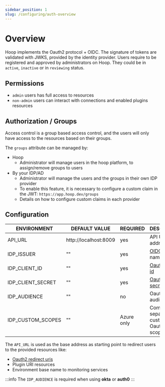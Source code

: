 ```yaml
---
sidebar_position: 1
slug: /configuring/auth-overview
---
```


# Overview

Hoop implements the Oauth2 protocol + OIDC. The signature of tokens are validated with JWKS, provided by the identity provider.
Users require to be registered and approved by administrators on Hoop. They could be in `active`, `inactive` or in `reviewing` status.

## Permissions

- `admin` users has full access to resources
- `non-admin` users can interact with connections and enabled plugins resources

## Authorization / Groups

Access control is a group based access control, and the users will only have access 
to the resources based on their groups.

The `groups` attribute can be managed by:
- Hoop
  - Administrator will manage users in the hoop platform, to assign/remove groups to users
- By your IDP/AD
  - Administrator will manage the users and the groups in their own IDP provider
  - To enable this feature, it is necessary to configure a custom claim in the JWT: `https://app.hoop.dev/groups`
  - Details on how to configure custom claims in each provider

## Configuration

| ENVIRONMENT       | DEFAULT VALUE         | REQUIRED   | DESCRIPTION                                                                                        |
| ----------------- | --------------------- |------------|----------------------------------------------------------------------------------------------------|
| API_URL           | http://localhost:8009 | yes        | API URL address                                                                                    | 
| IDP_ISSUER        | ""                    | yes        | [OIDC](https://openid.net/connect/) issuer name url                                                |
| IDP_CLIENT_ID     | ""                    | yes        | [Oauth2 client id](https://www.oauth.com/oauth2-servers/client-registration/client-id-secret/)     |
| IDP_CLIENT_SECRET | ""                    | yes        | [Oauth2 client secret](https://www.oauth.com/oauth2-servers/client-registration/client-id-secret/) |
| IDP_AUDIENCE      | ""                    | no         | Oauth2 audience                                                                                    |
| IDP_CUSTOM_SCOPES | ""                    | Azure only | Comma separated custom Oauth2 scopes                                                  |

The `API_URL` is used as the base address as starting point to redirect users to the provided resources like:

- [Oauth2 redirect uris](https://www.oauth.com/oauth2-servers/redirect-uris/)
- Plugin URI resources
- Environment base name to monitoring services

:::info
The `IDP_AUDIENCE` is required when using **okta** or **auth0**
:::